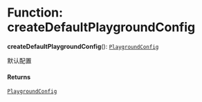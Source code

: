 # Function: createDefaultPlaygroundConfig

**createDefaultPlaygroundConfig**(): [`PlaygroundConfig`](/auto-docs/fixed-layout-editor/variables/PlaygroundConfig-1.md)

默认配置

#### Returns

[`PlaygroundConfig`](/auto-docs/fixed-layout-editor/variables/PlaygroundConfig-1.md)
